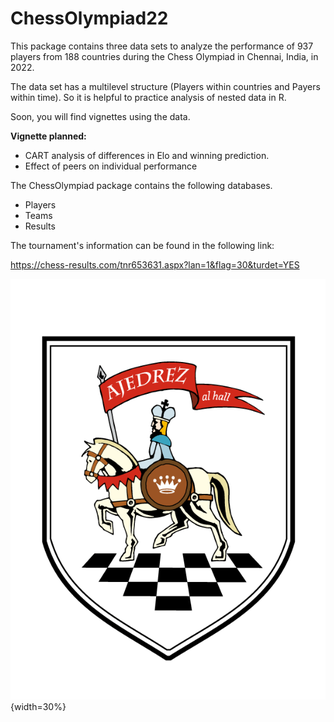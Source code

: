 # ChessOlympiad22

This package contains three data sets to analyze the performance of 937 players from 188 countries during the Chess Olympiad in Chennai, India, in 2022.

The data set has a multilevel structure (Players within countries and Payers within time). So it is helpful to practice analysis of nested data in R. 

Soon, you will find vignettes using the data. 

**Vignette planned:**

* CART analysis of differences in Elo and winning prediction. 
* Effect of peers on individual performance

The ChessOlympiad package contains the following databases.

* Players
* Teams
* Results

The tournament's information can be found in the following link:

https://chess-results.com/tnr653631.aspx?lan=1&flag=30&turdet=YES

![](inst/ChessOlympiad22.gif){width=30%}
